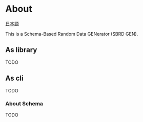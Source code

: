 # About
[日本語](https://github.com/ogata-k/sbrd-gen/blob/v0.1.x/README-ja.md)

This is a Schema-Based Random Data GENerator (SBRD GEN).

## As library
TODO

## As cli
TODO
### About Schema
TODO